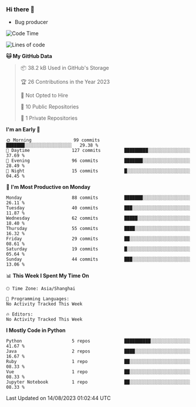 ### Hi there 👋
* Bug producer
<!--START_SECTION:waka-->
![Code Time](http://img.shields.io/badge/Code%20Time-913%20hrs%2036%20mins-blue)

![Lines of code](https://img.shields.io/badge/From%20Hello%20World%20I%27ve%20Written-79.6%20thousand%20lines%20of%20code-blue)

**🐱 My GitHub Data** 

> 📦 38.2 kB Used in GitHub's Storage 
 > 
> 🏆 26 Contributions in the Year 2023
 > 
> 🚫 Not Opted to Hire
 > 
> 📜 10 Public Repositories 
 > 
> 🔑 1 Private Repositories 
 > 
**I'm an Early 🐤** 

```text
🌞 Morning                99 commits          ███████░░░░░░░░░░░░░░░░░░   29.38 % 
🌆 Daytime                127 commits         █████████░░░░░░░░░░░░░░░░   37.69 % 
🌃 Evening                96 commits          ███████░░░░░░░░░░░░░░░░░░   28.49 % 
🌙 Night                  15 commits          █░░░░░░░░░░░░░░░░░░░░░░░░   04.45 % 
```
📅 **I'm Most Productive on Monday** 

```text
Monday                   88 commits          ███████░░░░░░░░░░░░░░░░░░   26.11 % 
Tuesday                  40 commits          ███░░░░░░░░░░░░░░░░░░░░░░   11.87 % 
Wednesday                62 commits          █████░░░░░░░░░░░░░░░░░░░░   18.40 % 
Thursday                 55 commits          ████░░░░░░░░░░░░░░░░░░░░░   16.32 % 
Friday                   29 commits          ██░░░░░░░░░░░░░░░░░░░░░░░   08.61 % 
Saturday                 19 commits          █░░░░░░░░░░░░░░░░░░░░░░░░   05.64 % 
Sunday                   44 commits          ███░░░░░░░░░░░░░░░░░░░░░░   13.06 % 
```


📊 **This Week I Spent My Time On** 

```text
🕑︎ Time Zone: Asia/Shanghai

💬 Programming Languages: 
No Activity Tracked This Week

🔥 Editors: 
No Activity Tracked This Week
```

**I Mostly Code in Python** 

```text
Python                   5 repos             ██████████░░░░░░░░░░░░░░░   41.67 % 
Java                     2 repos             ████░░░░░░░░░░░░░░░░░░░░░   16.67 % 
Ruby                     1 repo              ██░░░░░░░░░░░░░░░░░░░░░░░   08.33 % 
Vue                      1 repo              ██░░░░░░░░░░░░░░░░░░░░░░░   08.33 % 
Jupyter Notebook         1 repo              ██░░░░░░░░░░░░░░░░░░░░░░░   08.33 % 
```




 Last Updated on 14/08/2023 01:02:44 UTC
<!--END_SECTION:waka-->
